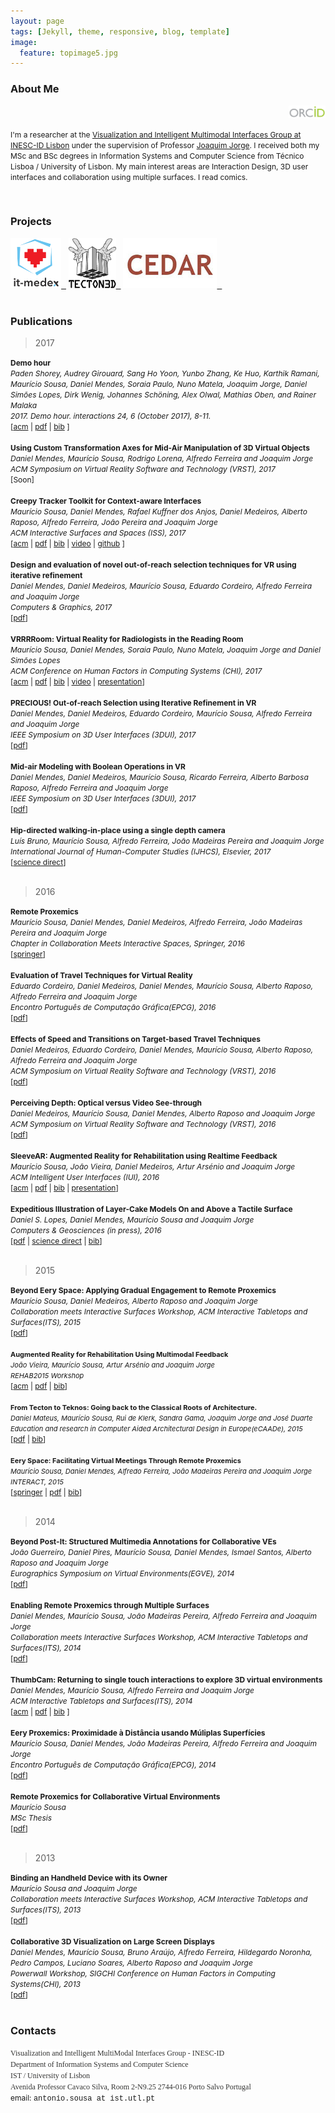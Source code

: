 ```yaml
---
layout: page
tags: [Jekyll, theme, responsive, blog, template]
image:
  feature: topimage5.jpg
---
```


<!--- veodesign.com --->




### <a name="aboutme"></a> About Me          


<div align="right "><a href="http://orcid.org/0000-0003-1438-2882" target="_blank"><img src="images/orcid.png" style="height:20px;"></a></div>

<span style="font-size:12px;">I'm a researcher at the <a target="_blank" href="http://vimmi.inesc-id.pt/">Visualization and Intelligent Multimodal Interfaces Group at INESC-ID Lisbon</a> under the supervision of Professor <a target="_blank" href="http://web.ist.utl.pt/jorgej/">Joaquim Jorge</a>. I received both my MSc and BSc degrees in Information Systems and Computer Science from T&eacute;cnico Lisboa / University of Lisbon. My main interest areas are Interaction Design, 3D user interfaces and collaboration using multiple surfaces. I read comics.</span>

<div>&nbsp;</div>

### <a name="projects"></a> Projects

<div class="content">
<a href="http://it-medex.inesc-id.pt/" target="_blank"><img src="images/itmedex.png" style="height:80px;">&nbsp;&nbsp;</a>
<a href="http://tecton3d.ist.utl.pt/" target="_blank"><img src="images/tecton.png" style="height:80px;">&nbsp;&nbsp;</a>
<a href="http://sites.google.com/site/oilcedar/" target="_blank"><img src="images/cedar.jpg" style="height:80px;">&nbsp;&nbsp;</a>
</div>

<div>&nbsp;</div>

### <a name="publications"></a> Publications

> 2017


<div><div><span style="font-size: 12px;"><strong>Demo hour</strong></span></div>
<div><span style="font-size: 12px;"><em>Paden Shorey, Audrey Girouard, Sang Ho Yoon, Yunbo Zhang, Ke Huo, Karthik Ramani, Maurício Sousa, Daniel Mendes, Soraia Paulo, Nuno Matela, Joaquim Jorge, Daniel Simões Lopes, Dirk Wenig, Johannes Schöning, Alex Olwal, Mathias Oben, and Rainer Malaka</em></span></div>
<div><span style="font-size: 12px;"><em>2017. Demo hour. interactions 24, 6 (October 2017), 8-11.</em></span></div><div><span style="font-size: 12px;">
[<a target="_blank" href="https://doi.org/10.1145/3143318">acm</a> | <a target="_blank" href="http://web.ist.utl.pt/antonio.sousa/publications/p8-shorey.pdf">pdf</a> | <a target="_blank" href="http://web.ist.utl.pt/antonio.sousa/publications/p8-shorey.bib">bib</a> ]
  </span></div></div>

<div>&nbsp;</div>

<div><div><span style="font-size: 12px;"><strong>Using Custom Transformation Axes for Mid-Air Manipulation of 3D Virtual Objects</strong></span></div>
<div><span style="font-size: 12px;"><em>Daniel Mendes, Maurício Sousa, Rodrigo Lorena, Alfredo Ferreira and Joaquim Jorge</em></span></div>
<div><span style="font-size: 12px;"><em>ACM Symposium on Virtual Reality Software and Technology (VRST), 2017</em></span></div>
<div><span style="font-size: 12px;">[Soon]</span></div></div>

<div>&nbsp;</div>

<div><div><span style="font-size: 12px;"><strong>Creepy Tracker Toolkit for Context-aware Interfaces</strong></span></div>
<div><span style="font-size: 12px;"><em>Maurício Sousa, Daniel Mendes, Rafael Kuffner dos Anjos, Daniel Medeiros, Alberto Raposo, Alfredo Ferreira, João Pereira and Joaquim Jorge</em></span></div>
<div><span style="font-size: 12px;"><em>ACM Interactive Surfaces and Spaces (ISS), 2017</em></span></div>
<div><span style="font-size: 12px;">
[<a target="_blank" href="https://doi.org/10.1145/3132272.3134113">acm</a> | <a target="_blank" href="http://web.ist.utl.pt/antonio.sousa/publications/p191-sousa.pdf">pdf</a> | <a target="_blank" href="http://web.ist.utl.pt/antonio.sousa/publications/p191-sousa.bib">bib</a> | <a target="_blank" href="https://youtu.be/4F423Cv-lWE">video</a> | <a target="_blank" href="https://github.com/vimmi3D/CreepyTracker">github</a> ]
</span></div></div>


<div>&nbsp;</div>

<div><div><span style="font-size: 12px;"><strong>Design and evaluation of novel out-of-reach selection techniques for VR using iterative refinement</strong></span></div>
<div><span style="font-size: 12px;"><em>Daniel Mendes, Daniel Medeiros, Maurício Sousa, Eduardo Cordeiro, Alfredo Ferreira and Joaquim Jorge</em></span></div>
<div><span style="font-size: 12px;"><em>Computers & Graphics, 2017</em></span></div>
<div><span style="font-size: 12px;">[<a target="_blank" href="http://web.ist.utl.pt/antonio.sousa/publications/1-s2.0-S0097849317300778-main.pdf">pdf</a>]</span></div></div>

<div>&nbsp;</div>

<div><div><span style="font-size: 12px;"><strong>VRRRRoom: Virtual Reality for Radiologists in the Reading Room</strong></span></div>
<div><span style="font-size: 12px;"><em>Maurício Sousa, Daniel Mendes, Soraia Paulo, Nuno Matela, Joaquim Jorge and Daniel Simões Lopes</em></span></div>
<div><span style="font-size: 12px;"><em>ACM Conference on Human Factors in Computing Systems (CHI), 2017</em></span></div>
<div><span style="font-size: 12px;">
[<a target="_blank" href="https://doi.org/10.1145/3025453.3025566">acm</a> | <a target="_blank" href="http://web.ist.utl.pt/antonio.sousa/publications/p4057-sousa.pdf">pdf</a> | <a target="_blank" href="http://web.ist.utl.pt/antonio.sousa/publications/p4057-sousa.bib">bib</a> | <a target="_blank" href="https://youtu.be/7sFT-vO27XQ">video</a> | <a target="_blank" href="https://youtu.be/nBl6RPLRKcc">presentation</a>]
</span></div></div>




<div>&nbsp;</div>

<div><div><span style="font-size: 12px;"><strong>PRECIOUS! Out-of-reach Selection using Iterative Refinement in VR</strong></span></div>
<div><span style="font-size: 12px;"><em>Daniel Mendes, Daniel Medeiros, Eduardo Cordeiro, Maurício Sousa, Alfredo Ferreira and Joaquim Jorge</em></span></div>
<div><span style="font-size: 12px;"><em>IEEE Symposium on 3D User Interfaces (3DUI), 2017</em></span></div>
<div><span style="font-size: 12px;">[<a target="_blank" href="http://web.ist.utl.pt/antonio.sousa/publications/p237-mendes.pdf">pdf</a>]</span></div></div>


<div>&nbsp;</div>

<div><div><span style="font-size: 12px;"><strong>Mid-air Modeling with Boolean Operations in VR</strong></span></div>
<div><span style="font-size: 12px;"><em>Daniel Mendes, Daniel Medeiros, Maurício Sousa, Ricardo Ferreira, Alberto Barbosa Raposo, Alfredo Ferreira and Joaquim Jorge</em></span></div>
<div><span style="font-size: 12px;"><em> IEEE Symposium on 3D User Interfaces (3DUI), 2017</em></span></div>
<div><span style="font-size: 12px;">[<a target="_blank" href="http://web.ist.utl.pt/antonio.sousa/publications/p154-mendes.pdf">pdf</a>]</span></div></div>



<div>&nbsp;</div>

<div><div><span style="font-size: 12px;"><strong>Hip-directed walking-in-place using a single depth camera</strong></span></div>
<div><span style="font-size: 12px;"><em>Luís Bruno, Maurício Sousa, Alfredo Ferreira, João Madeiras Pereira and Joaquim Jorge</em></span></div>
<div><span style="font-size: 12px;"><em>International Journal of Human-Computer Studies (IJHCS), Elsevier, 2017</em></span></div>
<div><span style="font-size: 12px;">[<a target="_blank" href="http://dx.doi.org/10.1016/j.ijhcs.2017.03.006">science direct</a>]</span></div></div>

<div>&nbsp;</div>

> 2016

<div><div><span style="font-size: 12px;"><strong>Remote Proxemics</strong></span></div>
<div><span style="font-size: 12px;"><em>Maurício Sousa, Daniel Mendes, Daniel Medeiros, Alfredo Ferreira, João Madeiras Pereira and Joaquim Jorge</em></span></div>
<div><span style="font-size: 12px;"><em>Chapter in Collaboration Meets Interactive Spaces, Springer, 2016</em></span></div>
<div><span style="font-size: 12px;">[<a target="_blank" href="http://dx.doi.org/10.1007/978-3-319-45853-3_4">springer</a>]</span></div></div>

<div>&nbsp;</div>

<div><div><span style="font-size: 12px;"><strong>Evaluation of Travel Techniques for Virtual Reality</strong></span></div>
<div><span style="font-size: 12px;"><em>Eduardo Cordeiro, Daniel Medeiros, Daniel Mendes, Maurício Sousa, Alberto Raposo, Alfredo Ferreira and Joaquim Jorge</em></span></div>
<div><span style="font-size: 12px;"><em>Encontro Português de Computação Gráfica(EPCG), 2016</em></span></div>
<div><span style="font-size: 12px;">[<a target="_blank" href="http://web.ist.utl.pt/antonio.sousa/publications/CoordeiroEPCGI16.pdf">pdf</a>]</span></div></div>


<div>&nbsp;</div>

<div><div><span style="font-size: 12px;"><strong>Effects of Speed and Transitions on Target-based Travel Techniques</strong></span></div>
<div><span style="font-size: 12px;"><em>Daniel Medeiros, Eduardo Cordeiro, Daniel Mendes, Maurício Sousa, Alberto Raposo, Alfredo Ferreira and Joaquim Jorge</em></span></div>
<div><span style="font-size: 12px;"><em>ACM Symposium on Virtual Reality Software and Technology (VRST), 2016</em></span></div>
<div><span style="font-size: 12px;">[<a target="_blank" href="http://web.ist.utl.pt/antonio.sousa/publications/327-59-0228-medeiros.pdf">pdf</a>]</span></div></div>

<div>&nbsp;</div>

<div><div><span style="font-size: 12px;"><strong>Perceiving Depth: Optical versus Video See-through</strong></span></div>
<div><span style="font-size: 12px;"><em>Daniel Medeiros, Maurício Sousa, Daniel Mendes, Alberto Raposo and Joaquim Jorge</em></span></div>
<div><span style="font-size: 12px;"><em>ACM Symposium on Virtual Reality Software and Technology (VRST), 2016</em></span></div>
<div><span style="font-size: 12px;">[<a target="_blank" href="http://web.ist.utl.pt/antonio.sousa/publications/237-33-0191-medeiros.pdf">pdf</a>]</span></div></div>

<div>&nbsp;</div>

<div><div><span style="font-size: 12px;"><strong>SleeveAR: Augmented Reality for Rehabilitation using Realtime Feedback</strong></span></div>
<div><span style="font-size: 12px;"><em>Maurício Sousa, João Vieira, Daniel Medeiros, Artur Arsénio and Joaquim Jorge</em></span></div>
<div><span style="font-size: 12px;"><em>ACM Intelligent User Interfaces (IUI), 2016</em></span></div>
<div><span style="font-size: 12px;">[<a target="_blank" href="http://dl.acm.org/citation.cfm?id=2856773&CFID=589235121&CFTOKEN=67050946">acm</a> | <a target="_blank" href="http://web.ist.utl.pt/antonio.sousa/publications/iuifp0186-sousaATS.pdf">pdf</a> | <a target="_blank" href="http://web.ist.utl.pt/antonio.sousa/publications/iuifp0186-sousaATS.bib">bib</a> | <a target="_blank" href="https://youtu.be/66jV4I0Pal0">presentation</a>] </span></div></div>

<div>&nbsp;</div>

<div><div><span style="font-size: 12px;"><strong> Expeditious Illustration of Layer-Cake Models On and Above a Tactile Surface</strong></span></div>
<div><span style="font-size: 12px;"><em>Daniel S. Lopes, Daniel Mendes, Maurício Sousa and Joaquim Jorge</em></span></div>
<div><span style="font-size: 12px;"><em>Computers & Geosciences (in press), 2016</em></span></div>
<div><span style="font-size: 12px;">[<a target="_blank" href="http://web.ist.utl.pt/antonio.sousa/publications/1-s2.0-S0098300416300334-main.pdf">pdf</a> | <a target="_blank" href="http://www.sciencedirect.com/science/article/pii/S0098300416300334">science direct</a> | <a target="_blank" href="http://web.ist.utl.pt/antonio.sousa/publications/Lopes2016.bib">bib</a>]</span></div></div>

<div>&nbsp;</div>

> 2015

<div><div><span style="font-size: 12px;"><strong>Beyond Eery Space: Applying Gradual Engagement to Remote Proxemics</strong></span></div>
<div><span style="font-size: 12px;"><em>Maurício Sousa, Daniel Medeiros, Alberto Raposo and Joaquim Jorge</em></span></div>
<div><span style="font-size: 12px;"><em>Collaboration meets Interactive Surfaces Workshop, ACM Interactive Tabletops and Surfaces(ITS), 2015</em></span></div>
<div><span style="font-size: 12px;">[<a target="_blank" href="http://web.ist.utl.pt/antonio.sousa/publications/cmis2015-sousa.pdf">pdf</a>]</span></div></div>

<div>&nbsp;</div>

<div><span style="font-size:11px;"><strong>Augmented Reality for Rehabilitation Using Multimodal Feedback</strong></span></div>
<div><span style="font-size:11px;"><em>João Vieira, Maurício Sousa, Artur Arsénio and Joaquim Jorge</em></span></div>
<div><span style="font-size:11px;"><em>REHAB2015 Workshop</em></span></div>
<div><span style="font-size: 12px;">[<a target="_blank" href="http://dl.acm.org/citation.cfm?id=2838954&CFID=570073357&CFTOKEN=56549813">acm</a> | <a target="_blank" href="http://web.ist.utl.pt/antonio.sousa/publications/REAHB2015-SleeveAR.pdf">pdf</a> | <a target="_blank" href="http://web.ist.utl.pt/antonio.sousa/publications/REAHB2015-SleeveAR.bib">bib</a>]</span></div>

<div>&nbsp;</div>

<div><span style="font-size:11px;"><strong>From Tecton to Teknos: Going back to the Classical Roots of Architecture.</strong></span></div>
<div><span style="font-size:11px;"><em>Daniel Mateus, Maurício Sousa, Rui de Klerk, Sandra Gama, Joaquim Jorge and José Duarte</em></span></div>
<div><span style="font-size:11px;"><em>Education and research in Computer Aided Architectural Design in Europe(eCAADe), 2015</em></span></div>
<div><span style="font-size: 12px;">[<a target="_blank" href="http://web.ist.utl.pt/antonio.sousa/publications/ecaade2015_181.pdf">pdf</a> | <a target="_blank" href="http://web.ist.utl.pt/antonio.sousa/publications/ecaade2015_181.bib">bib</a>]</span></div>

<div>&nbsp;</div>

<div><span style="font-size:11px;"><strong>Eery Space: Facilitating Virtual Meetings Through Remote Proxemics</strong></span></div>
<div><span style="font-size:11px;"><em>Maurício Sousa, Daniel Mendes, Alfredo Ferreira, João Madeiras Pereira and Joaquim Jorge</em></span></div>
<div><span style="font-size:11px;"><em>INTERACT, 2015</em></span></div>
<div><span style="font-size: 12px;">[<a target="_blank" href="http://link.springer.com/chapter/10.1007/978-3-319-22698-9_43">springer</a> | <a target="_blank" href="http://web.ist.utl.pt/antonio.sousa/publications/92980043.pdf">pdf</a> | <a target="_blank" href="http://web.ist.utl.pt/antonio.sousa/publications/92980043.bib">bib</a>]</span></div>


<div>&nbsp;</div>

> 2014

<div><div><span style="font-size: 12px;"><strong>Beyond Post-It: Structured Multimedia Annotations for Collaborative VEs</strong></span></div>
<div><span style="font-size: 12px;"><em>João Guerreiro, Daniel Pires, Maurício Sousa, Daniel Mendes, Ismael Santos, Alberto Raposo and Joaquim Jorge</em></span></div>
<div><span style="font-size: 12px;"><em>Eurographics Symposium on Virtual Environments(EGVE), 2014</em></span></div>
<div><span style="font-size: 12px;">[<a target="_blank" href="http://web.ist.utl.pt/antonio.sousa/publications/ICAT-EGVE2014-Beyond.pdf">pdf</a>]</span></div></div>

<div>&nbsp;</div>

<div><div><span style="font-size: 12px;"><strong>Enabling Remote Proxemics through Multiple Surfaces</strong></span></div>
<div><span style="font-size: 12px;"><em>Daniel Mendes, Maurício Sousa, João Madeiras Pereira, Alfredo Ferreira and Joaquim Jorge</em></span></div>
<div><span style="font-size: 12px;"><em>Collaboration meets Interactive Surfaces Workshop, ACM Interactive Tabletops and Surfaces(ITS), 2014</em></span></div>
<div><span style="font-size: 12px;">[<a target="_blank" href="http://web.ist.utl.pt/antonio.sousa/publications/ITS2014-CmISWorkshop-Enabling.pdf">pdf</a>]</span></div></div>

<div>&nbsp;</div>

<div><div><span style="font-size: 12px;"><strong>ThumbCam: Returning to single touch interactions to explore 3D virtual environments</strong></span></div>
<div><span style="font-size: 12px;"><em>Daniel Mendes, Maurício Sousa, Alfredo Ferreira and Joaquim Jorge</em></span></div>
<div><span style="font-size: 12px;"><em>ACM Interactive Tabletops and Surfaces(ITS), 2014</em></span></div>
<div><span style="font-size: 12px;">[<a target="_blank" href="http://dl.acm.org/citation.cfm?id=2669554&CFID=570073357&CFTOKEN=56549813">acm</a> | <a target="_blank" href="http://web.ist.utl.pt/antonio.sousa/publications/IST2014-ThumbCam.pdf">pdf</a> | <a target="_blank" href="http://web.ist.utl.pt/antonio.sousa/publications/IST2014-ThumbCam.bib">bib</a> ]</span></div></div>

<div>&nbsp;</div>

<div><div><span style="font-size: 12px;"><strong>Eery Proxemics: Proximidade à Distância usando Múliplas Superfícies</strong></span></div>
<div><span style="font-size: 12px;"><em>Maurício Sousa, Daniel Mendes, João Madeiras Pereira, Alfredo Ferreira and Joaquim Jorge</em></span></div>
<div><span style="font-size: 12px;"><em>Encontro Português de Computação Gráfica(EPCG), 2014</em></span></div>
<div><span style="font-size: 12px;">[<a target="_blank" href="http://web.ist.utl.pt/antonio.sousa/publications/EPCG2014-Eery.pdf">pdf</a>]</span></div></div>

<div>&nbsp;</div>

<div><div><span style="font-size: 12px;"><strong>Remote Proxemics for Collaborative Virtual Environments</strong></span></div>
<div><span style="font-size: 12px;"><em>Maurício Sousa</em></span></div>
<div><span style="font-size: 12px;"><em>MSc Thesis</em></span></div>
<div><span style="font-size: 12px;">[<a target="_blank" href="http://web.ist.utl.pt/antonio.sousa/publications/MSc-mauriciosousa.pdf">pdf</a>]</span></div></div>

<div>&nbsp;</div>

> 2013

<div><div><span style="font-size: 12px;"><strong>Binding an Handheld Device with its Owner</strong></span></div>
<div><span style="font-size: 12px;"><em>Maurício Sousa and Joaquim Jorge</em></span></div>
<div><span style="font-size: 12px;"><em>Collaboration meets Interactive Surfaces Workshop, ACM Interactive Tabletops and Surfaces(ITS), 2013</em></span></div>
<div><span style="font-size: 12px;">[<a target="_blank" href="http://web.ist.utl.pt/antonio.sousa/publications/ITS2013-CmISWorkshop-Binding.pdf">pdf</a>]</span></div></div>

<div>&nbsp;</div>

<div><div><span style="font-size: 12px;"><strong>Collaborative 3D Visualization on Large Screen Displays</strong></span></div>
<div><span style="font-size: 12px;"><em>Daniel Mendes, Maurício Sousa, Bruno Araújo, Alfredo Ferreira, Hildegardo Noronha, Pedro Campos, Luciano Soares, Alberto Raposo and Joaquim Jorge</em></span></div>
<div><span style="font-size: 12px;"><em>Powerwall Workshop, SIGCHI Conference on Human Factors in Computing Systems(CHI), 2013</em></span></div>
<div><span style="font-size: 12px;">[<a target="_blank" href="http://web.ist.utl.pt/antonio.sousa/publications/CHI2013-PowerwallWorkshop-Collaboration.pdf">pdf</a>]</span></div></div>

<div>&nbsp;</div>


### <a name="contacts"></a> Contacts



<div>
<span style="font-size:12px;"><span style="color: rgb(51, 51, 50); font-family: 'PT Serif', serif; background-color: rgb(255, 255, 255);">Visualization and Intelligent MultiModal Interfaces Group - INESC-ID </span></span>
</div>
<div>
<span style="font-size:12px;"><span style="color: rgb(51, 51, 50); font-family: 'PT Serif', serif; background-color: rgb(255, 255, 255);">Department of Information Systems and Computer Science </span></span>
</div>
<div>
<span style="font-size:12px;"><span style="color: rgb(51, 51, 50); font-family: 'PT Serif', serif; background-color: rgb(255, 255, 255);">IST / University of Lisbon </span></span>
</div>
<div>
<span style="font-size:12px;"><span style="color: rgb(51, 51, 50); font-family: 'PT Serif', serif; background-color: rgb(255, 255, 255);">Avenida Professor Cavaco Silva, Room 2-N9.25 2744-016 Porto Salvo Portugal</span></span>
</div>
<div>
<span style="font-size:12px;">email: <span style="font-family:courier new,courier,monospace;">antonio.sousa at ist.utl.pt</span></span>
</div>
